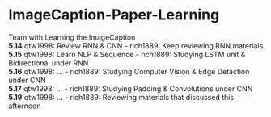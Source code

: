 # ImageCaption-Paper-Learning
Team with Learning the ImageCaption</br>
**5.14** qtw1998: Review RNN & CNN - rich1889: Keep reviewing RNN materials </br>
**5.15** qtw1998: Learn NLP & Sequence - rich1889: Studying LSTM unit & Bidirectional under RNN</br>
**5.16** qtw1998: ... - rich1889: Studying Computer Vision & Edge Detaction under CNN</br>
**5.17** qtw1998: ... - rich1889: Studying Padding & Convolutions under CNN</br>
**5.19** qtw1998: ... - rich1889: Reviewing materials that discussed this afternoon</br>


